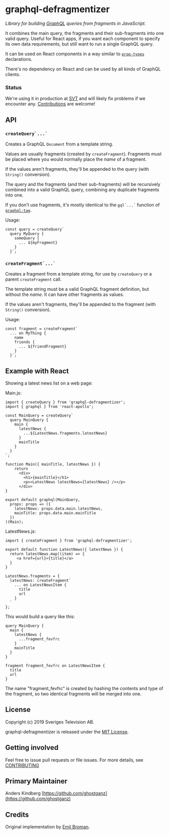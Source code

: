 
# graphql-defragmentizer

*Library for building [GraphQL](https://github.com/graphql/graphql-js) queries
from fragments in JavaScript.*

It combines the main query, the fragments and their sub-fragments into one
valid query. Useful for React apps, if you want each component to specify
its own data requirements, but still want to run a single GraphQL query.

It can be used on React components in a way similar to [`prop-types`](https://github.com/facebook/prop-types)
declarations.

There's no dependency on React and can be used by all kinds of GraphQL clients.

### Status

We're using it in production at [SVT](https://www.svt.se/opensource/) and will likely fix problems if we encounter any.
[Contributions](CONTRIBUTING.md) are welcome!  

## API

### `` createQuery`...` ``

Creates a GraphQL `Document` from a template string.

Values are usually fragments (created by `createFragment`). Fragments must be placed where
you would normally place the _name_ of a fragment.

If the values aren't fragments, they'll be appended to the query (with `String()` conversion).

The query and the fragments (and their sub-fragments) will be recursively combined into a
valid GraphQL query, combining any duplicate fragments into one.

If you don't use fragments, it's mostly identical to the `` gql`...` `` function
of [`graphql-tag`](https://github.com/apollographql/graphql-tag).

Usage:

    const query = createQuery`
      query MyQuery {
        someQuery {
          ... ${myFragment}
        }
      }`;

### `` createFragment`...` ``

Creates a fragment from a template string, for use by `createQuery` or a parent `createFragment` call.

The template string must be a valid GraphQL fragment definition, but without the _name_. It can have
other fragments as values.

If the values aren't fragments, they'll be appended to the fragment (with `String()` conversion).

Usage:

    const fragment = createFragment`
      ... on MyThing {
        name
        friends {
          ... ${friendFragment}
        }
      }`;

## Example with React

Showing a latest news list on a web page:

Main.js:

    import { createQuery } from 'graphql-defragmentizer';
    import { graphql } from 'react-apollo';

    const MainQuery = createQuery`
      query MainQuery {
        main {
          latestNews {
            ...${LatestNews.fragments.latestNews}
          }
          mainTitle
        }
      }
    `;

    function Main({ mainTitle, latestNews }) {
        return
          <div>
            <h1>{mainTitle}</h1>
            <p><LatestNews latestNews={latestNews} /></p>
          </div>
    }

    export default graphql(MainQuery,
      props: props => ({
        latestNews: props.data.main.latestNews,
        mainTitle: props.data.main.mainTitle 
      })
    )(Main);

LatestNews.js:
    
    import { createFragment } from 'graphql-defragmentizer';

    export default function LatestNews({ latestNews }) {
      return latestNews.map((item) => {
         <a href={url}>{title}</a>
      }
    }

    LatestNews.fragments = {
      latestNews: createFragment`
        ... on LatestNewsItem {
          title
          url
        }
      `
    };
    
This would build a query like this:

    query MainQuery {
      main {
        latestNews {
          ...fragment_fevfrc
        }
        mainTitle
      }
    }
    
    fragment fragment_fevfrc on LatestNewsItem {
      title
      url
    }

The name "fragment_fevfrc" is created by hashing the contents and type of the
fragment, so two identical fragments will be merged into one.

## License

Copyright (c) 2019 Sveriges Television AB.

graphql-defragmentizer is released under the [MIT License](LICENSE).

## Getting involved

Feel free to issue pull requests or file issues. For more details, see [CONTRIBUTING](CONTRIBUTING.md) 

## Primary Maintainer

Anders Kindberg [https://github.com/ghostganz](https://github.com/ghostganz)

## Credits

Original implementation by [Emil Broman](https://github.com/emilniklas).
